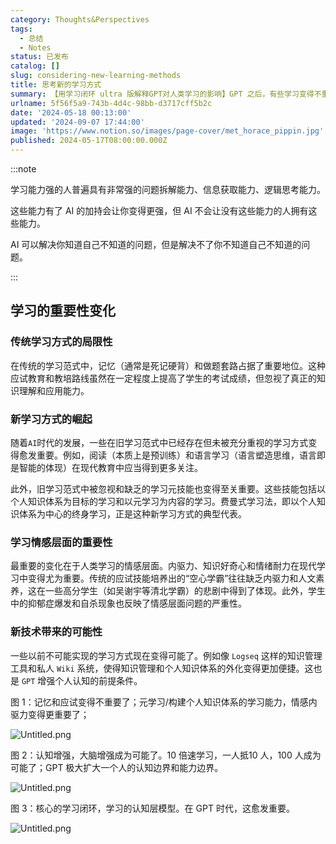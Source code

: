 ```yaml
---
category: Thoughts&Perspectives
tags:
  - 总结
  - Notes
status: 已发布
catalog: []
slug: considering-new-learning-methods
title: 思考新的学习方式
summary: 【用学习闭环 ultra 版解释GPT对人类学习的影响】GPT 之后，有些学习变得不重要了，有些学习变得更重要了，有些学习从不可能变成可能了。
urlname: 5f56f5a9-743b-4d4c-98bb-d3717cff5b2c
date: '2024-05-18 00:13:00'
updated: '2024-09-07 17:44:00'
image: 'https://www.notion.so/images/page-cover/met_horace_pippin.jpg'
published: 2024-05-17T08:00:00.000Z
---
```


:::note


学习能力强的人普遍具有非常强的问题拆解能力、信息获取能力、逻辑思考能力。


这些能力有了 AI 的加持会让你变得更强，但 AI 不会让没有这些能力的人拥有这些能力。


AI 可以解决你知道自己不知道的问题，但是解决不了你不知道自己不知道的问题。


:::


## 学习的重要性变化


### 传统学习方式的局限性


在传统的学习范式中，记忆（通常是死记硬背）和做题套路占据了重要地位。这种应试教育和教培路线虽然在一定程度上提高了学生的考试成绩，但忽视了真正的知识理解和应用能力。


### 新学习方式的崛起


随着`AI`时代的发展，一些在旧学习范式中已经存在但未被充分重视的学习方式变得愈发重要。例如，阅读（本质上是预训练）和语言学习（语言塑造思维，语言即是智能的体现）在现代教育中应当得到更多关注。


此外，旧学习范式中被忽视和缺乏的学习元技能也变得至关重要。这些技能包括以个人知识体系为目标的学习和以元学习为内容的学习。费曼式学习法，即以个人知识体系为中心的终身学习，正是这种新学习方式的典型代表。


### 学习情感层面的重要性


最重要的变化在于人类学习的情感层面。内驱力、知识好奇心和情绪耐力在现代学习中变得尤为重要。传统的应试技能培养出的“空心学霸”往往缺乏内驱力和人文素养，这在一些高分学生（如吴谢宇等清北学霸）的悲剧中得到了体现。此外，学生中的抑郁症爆发和自杀现象也反映了情感层面问题的严重性。


### 新技术带来的可能性


一些以前不可能实现的学习方式现在变得可能了。例如像 `Logseq` 这样的知识管理工具和私人 `Wiki` 系统，使得知识管理和个人知识体系的外化变得更加便捷。这也是 `GPT` 增强个人认知的前提条件。


图 1：记忆和应试变得不重要了；元学习/构建个人知识体系的学习能力，情感内驱力变得更重要了；


![Untitled.png](https://prod-files-secure.s3.us-west-2.amazonaws.com/5d24fe63-e567-4804-86f9-9fdc62e13082/a8319b77-00b3-43d9-9f99-e58187f20cfe/Untitled.png?X-Amz-Algorithm=AWS4-HMAC-SHA256&X-Amz-Content-Sha256=UNSIGNED-PAYLOAD&X-Amz-Credential=ASIAZI2LB4664PUWYT3X%2F20250317%2Fus-west-2%2Fs3%2Faws4_request&X-Amz-Date=20250317T213336Z&X-Amz-Expires=3600&X-Amz-Security-Token=IQoJb3JpZ2luX2VjEPX%2F%2F%2F%2F%2F%2F%2F%2F%2F%2FwEaCXVzLXdlc3QtMiJHMEUCIHbIVx2lez5U7Ck5hnOQyIRt%2BHdohylb4yj4S5JNtBvmAiEAg2vD2AS5uJQ1rRnFUWgMr9HEtJhnYNiuNg0Womg2eSsq%2FwMIThAAGgw2Mzc0MjMxODM4MDUiDNB1beKsuGQSV5%2F3wircA5tg0%2FRu0xQqdf8kh%2BOlFc2rNjQAmxbftGDhSdeh4f6sOrvdJBWNCi9Yuf5Ac6sSnFAbTK%2BzTUzRRGNor0w58OUV0Pxk68vcgdyOGdLxvru%2FVHp1KwZt03bFRdu74CvitunbO1jtR%2F2nNgzwITWCixdLKJnqiM6PUKUa57BKXpI0uubawE%2FeVBV%2Fw0ku0m%2BqcHMDmgI7gd99RwxvsdXTg2Wjh42goaZIG3pdWlAgtpc83kPDvqaf%2FcffNDRhdMUPtaf7i2MbOXnXB8Y5vF%2FPruZ51Vj4Ebr9hELdpXMMIpN0lo3ahDZjTypXuYShvXawzCYKbWSZOo1I2y4DZ9EYyyL7%2BX%2BY9CfS%2BUwPF%2BUNVlz2dMKbGfJ3McCdW%2Fuzil4dl2Lf%2BIGtrefRYTfPz9weYFU9V0Q5%2Fm72YvtYDK479FxtLZYCfsj8eWqFISUBw%2F6h0eChj8rsZkC3Vl37LTTg2SKceQkHgvPwMA3Lbtvm0xsoLXXTigkR40gatmXb3ZYGQAlM4GqPbcvOYVlUTjzT9N5lQvbGJiGahA1IEqb5rUUUeVecD42e2P2UfVTQ%2BdQdwhNiqhTq8Zodu1IrVnAy6ybL1m5IXdAM5ahVS35miYVq7aM5pzTLb89EnivIMIuh4r4GOqUBQQklyG7INBbknEBXsESB2M9o4CP7nEx3%2FlLCWrj%2BQzEQybdR7lmqyvED2oprbByaRIKj%2BpDh7zO375hVBYb2lI34FUD8FtrTI6BdFTZKfPv%2FHyGnbrwUwTHxBNs3N9HIGgx3NHGqCLFcLGd918zwZNnge1hC5S5AAQ2mPqz%2Fg5orozxKAGviW8mVDzXwh4SVR2urmeiZ7CDEG2c95hSt4xzMrPiH&X-Amz-Signature=4405be5fa86f57c2a4c858862f28a8fe7e8b544fd942c1db039ac4cf64a7eb8a&X-Amz-SignedHeaders=host&x-id=GetObject)


图 2：认知增强，大脑增强成为可能了。10 倍速学习，一人抵10 人，100 人成为可能了；GPT 极大扩大一个人的认知边界和能力边界。


![Untitled.png](https://prod-files-secure.s3.us-west-2.amazonaws.com/5d24fe63-e567-4804-86f9-9fdc62e13082/e195b372-4d2b-479c-9e75-1be4e2c1412e/Untitled.png?X-Amz-Algorithm=AWS4-HMAC-SHA256&X-Amz-Content-Sha256=UNSIGNED-PAYLOAD&X-Amz-Credential=ASIAZI2LB4664PUWYT3X%2F20250317%2Fus-west-2%2Fs3%2Faws4_request&X-Amz-Date=20250317T213336Z&X-Amz-Expires=3600&X-Amz-Security-Token=IQoJb3JpZ2luX2VjEPX%2F%2F%2F%2F%2F%2F%2F%2F%2F%2FwEaCXVzLXdlc3QtMiJHMEUCIHbIVx2lez5U7Ck5hnOQyIRt%2BHdohylb4yj4S5JNtBvmAiEAg2vD2AS5uJQ1rRnFUWgMr9HEtJhnYNiuNg0Womg2eSsq%2FwMIThAAGgw2Mzc0MjMxODM4MDUiDNB1beKsuGQSV5%2F3wircA5tg0%2FRu0xQqdf8kh%2BOlFc2rNjQAmxbftGDhSdeh4f6sOrvdJBWNCi9Yuf5Ac6sSnFAbTK%2BzTUzRRGNor0w58OUV0Pxk68vcgdyOGdLxvru%2FVHp1KwZt03bFRdu74CvitunbO1jtR%2F2nNgzwITWCixdLKJnqiM6PUKUa57BKXpI0uubawE%2FeVBV%2Fw0ku0m%2BqcHMDmgI7gd99RwxvsdXTg2Wjh42goaZIG3pdWlAgtpc83kPDvqaf%2FcffNDRhdMUPtaf7i2MbOXnXB8Y5vF%2FPruZ51Vj4Ebr9hELdpXMMIpN0lo3ahDZjTypXuYShvXawzCYKbWSZOo1I2y4DZ9EYyyL7%2BX%2BY9CfS%2BUwPF%2BUNVlz2dMKbGfJ3McCdW%2Fuzil4dl2Lf%2BIGtrefRYTfPz9weYFU9V0Q5%2Fm72YvtYDK479FxtLZYCfsj8eWqFISUBw%2F6h0eChj8rsZkC3Vl37LTTg2SKceQkHgvPwMA3Lbtvm0xsoLXXTigkR40gatmXb3ZYGQAlM4GqPbcvOYVlUTjzT9N5lQvbGJiGahA1IEqb5rUUUeVecD42e2P2UfVTQ%2BdQdwhNiqhTq8Zodu1IrVnAy6ybL1m5IXdAM5ahVS35miYVq7aM5pzTLb89EnivIMIuh4r4GOqUBQQklyG7INBbknEBXsESB2M9o4CP7nEx3%2FlLCWrj%2BQzEQybdR7lmqyvED2oprbByaRIKj%2BpDh7zO375hVBYb2lI34FUD8FtrTI6BdFTZKfPv%2FHyGnbrwUwTHxBNs3N9HIGgx3NHGqCLFcLGd918zwZNnge1hC5S5AAQ2mPqz%2Fg5orozxKAGviW8mVDzXwh4SVR2urmeiZ7CDEG2c95hSt4xzMrPiH&X-Amz-Signature=107c8edc82149e2480db96eb519a0ea7327e6a191a1c12e62ddcbe4fd181baaf&X-Amz-SignedHeaders=host&x-id=GetObject)


图 3：核心的学习闭环，学习的认知层模型。在 GPT 时代，这愈发重要。


![Untitled.png](https://prod-files-secure.s3.us-west-2.amazonaws.com/5d24fe63-e567-4804-86f9-9fdc62e13082/57f2a38d-97b9-407e-baa1-8fecb8348e87/Untitled.png?X-Amz-Algorithm=AWS4-HMAC-SHA256&X-Amz-Content-Sha256=UNSIGNED-PAYLOAD&X-Amz-Credential=ASIAZI2LB4664PUWYT3X%2F20250317%2Fus-west-2%2Fs3%2Faws4_request&X-Amz-Date=20250317T213336Z&X-Amz-Expires=3600&X-Amz-Security-Token=IQoJb3JpZ2luX2VjEPX%2F%2F%2F%2F%2F%2F%2F%2F%2F%2FwEaCXVzLXdlc3QtMiJHMEUCIHbIVx2lez5U7Ck5hnOQyIRt%2BHdohylb4yj4S5JNtBvmAiEAg2vD2AS5uJQ1rRnFUWgMr9HEtJhnYNiuNg0Womg2eSsq%2FwMIThAAGgw2Mzc0MjMxODM4MDUiDNB1beKsuGQSV5%2F3wircA5tg0%2FRu0xQqdf8kh%2BOlFc2rNjQAmxbftGDhSdeh4f6sOrvdJBWNCi9Yuf5Ac6sSnFAbTK%2BzTUzRRGNor0w58OUV0Pxk68vcgdyOGdLxvru%2FVHp1KwZt03bFRdu74CvitunbO1jtR%2F2nNgzwITWCixdLKJnqiM6PUKUa57BKXpI0uubawE%2FeVBV%2Fw0ku0m%2BqcHMDmgI7gd99RwxvsdXTg2Wjh42goaZIG3pdWlAgtpc83kPDvqaf%2FcffNDRhdMUPtaf7i2MbOXnXB8Y5vF%2FPruZ51Vj4Ebr9hELdpXMMIpN0lo3ahDZjTypXuYShvXawzCYKbWSZOo1I2y4DZ9EYyyL7%2BX%2BY9CfS%2BUwPF%2BUNVlz2dMKbGfJ3McCdW%2Fuzil4dl2Lf%2BIGtrefRYTfPz9weYFU9V0Q5%2Fm72YvtYDK479FxtLZYCfsj8eWqFISUBw%2F6h0eChj8rsZkC3Vl37LTTg2SKceQkHgvPwMA3Lbtvm0xsoLXXTigkR40gatmXb3ZYGQAlM4GqPbcvOYVlUTjzT9N5lQvbGJiGahA1IEqb5rUUUeVecD42e2P2UfVTQ%2BdQdwhNiqhTq8Zodu1IrVnAy6ybL1m5IXdAM5ahVS35miYVq7aM5pzTLb89EnivIMIuh4r4GOqUBQQklyG7INBbknEBXsESB2M9o4CP7nEx3%2FlLCWrj%2BQzEQybdR7lmqyvED2oprbByaRIKj%2BpDh7zO375hVBYb2lI34FUD8FtrTI6BdFTZKfPv%2FHyGnbrwUwTHxBNs3N9HIGgx3NHGqCLFcLGd918zwZNnge1hC5S5AAQ2mPqz%2Fg5orozxKAGviW8mVDzXwh4SVR2urmeiZ7CDEG2c95hSt4xzMrPiH&X-Amz-Signature=4c5003ad4f3f9b94ec165748fbfdb1a46f7235f3444bf006bc0a545e935c4e98&X-Amz-SignedHeaders=host&x-id=GetObject)

